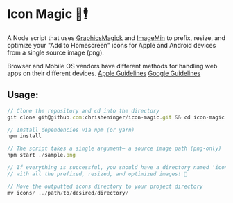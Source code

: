 # Icon Magic 📲🕴
A Node script that uses [GraphicsMagick](http://aheckmann.github.io/gm/docs.html) and [ImageMin](https://github.com/imagemin/imagemin) to prefix, resize, and optimize your "Add to Homescreen" icons for Apple and Android devices from a single source image (png).

Browser and Mobile OS vendors have different methods for handling web apps on their different devices. [Apple Guidelines](https://developer.apple.com/library/content/documentation/AppleApplications/Reference/SafariWebContent/ConfiguringWebApplications/ConfiguringWebApplications.html) [Google Guidelines](https://developers.google.com/web/fundamentals/design-and-ui/browser-customization/#provide_great_icons_tiles)

## Usage:
```js
// Clone the repository and cd into the directory
git clone git@github.com:chrisheninger/icon-magic.git && cd icon-magic

// Install dependencies via npm (or yarn)
npm install

// The script takes a single argument– a source image path (png-only)
npm start ./sample.png

// If everything is successful, you should have a directory named 'icons'
// with all the prefixed, resized, and optimized images! 🎉

// Move the outputted icons directory to your project directory
mv icons/ ../path/to/desired/directory/
```
